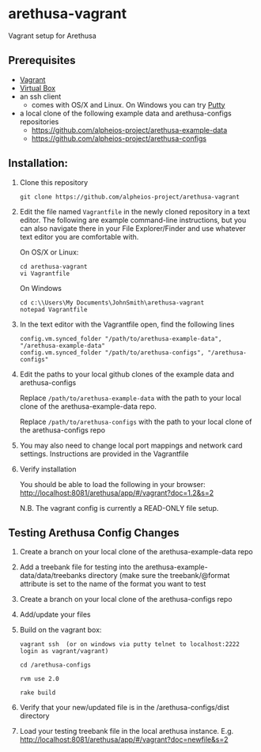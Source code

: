 # arethusa-vagrant
Vagrant setup for Arethusa

## Prerequisites
* [Vagrant](https://www.vagrantup.com/downloads.html)
* [Virtual Box](https://www.virtualbox.org/wiki/Downloads)
* an ssh client 
    * comes with OS/X and Linux. On Windows you can try [Putty](https://www.vagrantup.com/docs/getting-started/)
* a local clone of the following example data and arethusa-configs repositories
    * https://github.com/alpheios-project/arethusa-example-data
    * https://github.com/alpheios-project/arethusa-configs

## Installation:

1. Clone this repository
    ```
    git clone https://github.com/alpheios-project/arethusa-vagrant
    ```

2. Edit the file named `Vagrantfile` in the newly cloned repository in a text editor. The following are example command-line instructions, but you can also navigate there in your File Explorer/Finder and use whatever text editor you are comfortable with.

    On OS/X or Linux:

    ```
    cd arethusa-vagrant
    vi Vagrantfile
    ```

    On Windows

    ```
    cd c:\\Users\My Documents\JohnSmith\arethusa-vagrant
    notepad Vagrantfile
    ```


3. In the text editor with the Vagrantfile open, find the following lines

    ```
    config.vm.synced_folder "/path/to/arethusa-example-data", "/arethusa-example-data"
    config.vm.synced_folder "/path/to/arethusa-configs", "/arethusa-configs"
    ```

4. Edit the paths to your local github clones of the example data and arethusa-configs

    Replace `/path/to/arethusa-example-data` with the path to your local clone of the arethusa-example-data repo.

    Replace `/path/to/arethusa-configs` with the path to your local clone of the arethusa-configs repo

5. You may also need to change local port mappings and network card settings. Instructions are provided in the Vagrantfile

6. Verify installation 
   
   You should be able to load the following in your browser: [http://localhost:8081/arethusa/app/#/vagrant?doc=1.2&s=2](http://localhost:8081/arethusa/app/#/vagrant?doc=1.2&s=2)

   N.B. The vagrant config is currently a READ-ONLY file setup.

## Testing Arethusa Config Changes

1. Create a branch on your local clone of the arethusa-example-data repo
2. Add a treebank file for testing into the arethusa-example-data/data/treebanks directory (make sure the treebank/@format attribute is set to the name of the format you want to test
3. Create a branch on your local clone of the arethusa-configs repo
4. Add/update your files
5. Build on the vagrant box:

    ```
    vagrant ssh  (or on windows via putty telnet to localhost:2222 login as vagrant/vagrant)
    
    cd /arethusa-configs
    
    rvm use 2.0
    
    rake build
    ```
   
6. Verify that your new/updated file is in the /arethusa-configs/dist directory 
7. Load your testing treebank file in the local arethusa instance. E.g. [http://localhost:8081/arethusa/app/#/vagrant?doc=newfile&s=2](http://localhost:8081/arethusa/app/#/vagrant?doc=newfile&s=1)
    
